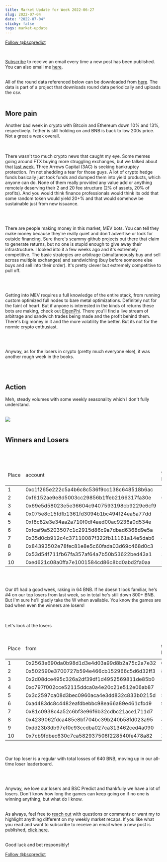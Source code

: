 ```yaml
---
title: Market Update for Week 2022-06-27
slug: 2022-07-04
date: "2022-07-04"
sticky: false
tags: market-update
---
```

<a href="https://twitter.com/bscpredict?ref_src=twsrc%5Etfw" class="twitter-follow-button" data-show-count="false">Follow @bscpredict</a><script async src="https://platform.twitter.com/widgets.js" charset="utf-8"></script>

<br/>

<a class="underline" href="https://forms.zohopublic.com/contact631/form/BSCPredictMailingList/formperma/FfjprXQKPkAZNTCcpdNfWQfMlHQvkuBkPvEldZqsUWs">Subscribe</a> to receive an email every time a new post has been published. You can also email me <a class="underline" href="mailto:contact@bscpredict.com">here</a>.

<br/>
All of the round data referenced below can be downloaded from <a class="underline" href="https://github.com/bsc-predict/bsc-predict-updater/tree/master/data/v2/main">here</a>. The data is part of a project that downloads round data periodically and uploads the csv.
<br/><br/>


<h2 class="text-2xl underline">More pain</h2>
Another bad week in crypto with Bitcoin and Ethereum down 10% and 13%, respectively. Tether is still holding on and BNB is back to low 200s price. Not a great a weak overall.

<br/><br/>
There wasn't too much crypto news that caught my eye. Some memes going around FTX buying more struggling exchanges, but we talked about that <a href="https://www.bscpredict.com/blog/2022-06-27" class="underline">last week</a>. Three Arrows Capital (3AC) is seeking bankruptcy protection. I'm not shedding a tear for those guys. A lot of crypto hedge funds basically just took funds and dumped them into yield products, which anyone can do. None of them really provided any value add or anything remotely deserving their 2 and 20 fee structure (2% of assets, 20% of profits). And you would think finance professionals would think its odd that some random token would yield 20+% and that would somehow be sustainable just from new issuance. 

<br/><br/>

There are people making money in this market, MEV bots. You can tell they make money because they're really quiet and don't advertise or look for outside financing. Sure there's scammy github projects out there that claim to generate returns, but no one is stupid enough to give away their infrastructure. I looked into it a few weeks ago and it's extremely competitive. The basic strategies are arbitrage (simultaneously buy and sell across multiple exchanges) and sandwiching (buy before someone else buys and sell into their order). It's pretty clever but extremely competitive to pull off.

<br/><br/>

Getting into MEV requires a full knowledge of the entire stack, from running custom optimized full nodes to bare metal optimizations. Definitely not for the faint of heart. But if anyone is interested in the kinds of returns these bots are making, check out <a href="https://eigenphi.io/" class="underline">EigenPhi</a>. There you'll find a live stream of arbitrage and sandwich trades being made and the profit behind them. There's big money in it and the more volatility the better. But its not for the normie crypto enthusiast. 

<br/><br/>

Anyway, as for the losers in crypto (pretty much everyone else), it was another rough week in the books.

<br/><br/>

<H2 class="text-2xl underline">Action</h2>

Meh, steady volumes with some weekly seasonality which I don't fully understand.
<br/><br/>


<img src="https://i.imgur.com/vC2jvvW.png">
<br/><br/>


<div class="divider"></div>
<h2 class="text-2xl underline">Winners and Losers</h2>

<br/><br/>

<table class="table w-screen">
  <thead>
    <tr><td>Place</td><td>account</td><td>games played</td><td>won</td><td>won USD</td><td>Winnings Even Money</td><td>Average bet size</td></tr>
  </thead>

  <tbody>
<tr><td>1 </td><td>0xc1f265e222c5a4b6c8c536f9cc138c648518b6ac</td><td>	210</td><td>	64.73</td><td>	13,464.0</td><td>	15.64</td><td>	2.88</td></tr>
<tr><td>2 </td><td>0xf6152ae9e8d5003cc29856b1ffeb2166317fa30e</td><td>	69</td><td>	64.51</td><td>	  13,418.0</td><td>	16.18</td><td>	4.14</td></tr>
<tr><td>3 </td><td>0x69e5d58023e5e36604c9407593198cb9229e6cf9</td><td>	140</td><td>	47.57</td><td>	9,894.0</td><td>	1.78</td><td>	3.09</td></tr>
<tr><td>4 </td><td>0x075e8c15fdfb1361fd3094b1bc494f24ea5a77dd</td><td>	76</td><td>	47.25</td><td>	  9,828.0</td><td>	16.93</td><td>	2.13</td></tr>
<tr><td>5 </td><td>0xf8c82e3e34aa2a710f0df4aed00ac9236a0d534e</td><td>	120</td><td>	41.2</td><td>	  8,569.0</td><td>	14.83</td><td>	2.61</td></tr>
<tr><td>6 </td><td>0xfcaf9a5203507c1c2915d86c9a7dbad6368d9e5a</td><td>	179</td><td>	40.12</td><td>	8,345.0</td><td>	11.47</td><td>	1.39</td></tr>
<tr><td>7 </td><td>0x35d0cb912c4c37110087f322fb11161a14e5dab6</td><td>	411</td><td>	36.75</td><td>	7,643.0</td><td>	0.58</td><td>	1.47</td></tr>
<tr><td>8 </td><td>0x84393502e78fec81e8e5c60fada03d69c468d0c3</td><td>	315</td><td>	31.58</td><td>	6,569.0</td><td>	25.98</td><td>	0.51</td></tr>
<tr><td>9 </td><td>0x53d54f711fb67fa357af64a7b50b53622bed43a1</td><td>	316</td><td>	30.21</td><td>	6,283.0</td><td>	35.32</td><td>	0.63</td></tr>
<tr><td>10</td><td>0xed621c08a0ffa7e1001584cd86c8bd0abd2fa0aa</td><td>	227</td><td>	21.89</td><td>	4,554.0</td><td>	11.24</td><td>	1.01</td></tr>
  </tbody>
</table>
<br/><br/>


Our #1 had a good week, raking in 64 BNB. If he doesn't look familiar, he's #4 on our top losers from last week, so in total he's still down 800+ BNB. But I'm sure he'll gladly take the W when available. You know the games are bad when even the winners are losers!

<br/><br/>
Let's look at the losers
<br/><br/>

<table class="table w-screen">
  <thead>
    <tr><td>Place</td><td>from</td><td>games played</td><td>won</td><td>won USD</td><td>Winnings Even Money</td><td>Average bet size</td></tr>
  </thead>
    <tbody>
<tr><td>1</td><td>0x2563e690da0b98d1d3e4d03a99d8b2a75c2a7e32</td><td>	669</td><td>	-108.48	</td><td>   -22,564.0</td><td>	-46.68</td><td>	2.16</td></tr>
<tr><td>2</td><td>0x502590e3700727b594e466cb152966c5d6d32ff3</td><td>	8</td><td>	-65.59	</td><td>     -13,644.0</td><td>	-4.28</td><td>	11.82</td></tr>
<tr><td>3</td><td>0x2d08dce495c326a2df39df1d4952569811de85b0</td><td>	19</td><td>	-55.64	</td><td>     -11,573.0</td><td>	-10.3</td><td>	5.7</td></tr>
<tr><td>4</td><td>0xc797f002cce52115ddca0a4e20c21e512e06ab87</td><td>	151</td><td>	-50.11	</td><td>   -10,424.0</td><td>	3.52</td><td>	1.24</td></tr>
<tr><td>5</td><td>0x3c2597ca08d3bec0960aca4e3dd832c833b0215d</td><td>	51</td><td>	-45.68	</td><td>     -9,502.0</td><td>	-20.57</td><td>	2.19</td></tr>
<tr><td>6</td><td>0xad483dc8c4482eafdbebbc98ea66a89e461cfbd9</td><td>	931</td><td>	-45.31	</td><td>   -9,424.0</td><td>	-34.46</td><td>	1.16</td></tr>
<tr><td>7</td><td>0x81c0938c4a52c6bf3e96f6b32cdbc21ace1711d7</td><td>	184</td><td>	-44.43	</td><td>   -9,241.0</td><td>	-31.27</td><td>	1.58</td></tr>
<tr><td>8</td><td>0x4239062fdca485e8bf704bc39b240b58fd023a95</td><td>	495</td><td>	-44.4	</td><td>     -9,235.0</td><td>	-36.18</td><td>	0.71</td></tr>
<tr><td>9</td><td>0xdd23b3db97ef0c93ccdba027ca313462ced4a090</td><td>	149</td><td>	-44.27	</td><td>   -9,209.0</td><td>	-0.84</td><td>	3.19</td></tr>
<tr><td>10</td><td>0x7cb9fdbec630c7ca582937506f228540fe478a82</td><td>	255</td><td>	-41.52	</td><td> -8,635.0</td><td>	-16.87</td><td>	2.47</td></tr>

  </tbody>
</table>


<br/><br/>
Our top loser is a regular with total losses of 640 BNB, moving up in our all-time loser leaderboard.

<br/><br/>

Anyway, we love our losers and BSC Predict and thankfully we have a lot of losers. Don't know how long the games can keep going on if no one is winning anything, but what do I know. 
<br/><br/>


As always, feel free to <a class="underline" href="mailto:contact@bscpredict.com">reach out</a> with questions or comments or want my to highlight anything different on my weekly market recaps. If you like what you read and want to subscribe to receive an email when a new post is published, <a class="underline" href="https://forms.zoho.com/contact631/form/BSCPredictMailingList">click here</a>.
<br/><br/>

Good luck and bet responsibly!
<div class="divider"></div>

<a href="https://twitter.com/bscpredict?ref_src=twsrc%5Etfw" class="twitter-follow-button" data-show-count="false">Follow @bscpredict</a><script async src="https://platform.twitter.com/widgets.js" charset="utf-8"></script>
